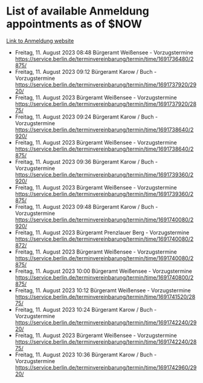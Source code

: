 # List of available Anmeldung appointments as of $NOW
[Link to Anmeldung website](https://service.berlin.de/terminvereinbarung/termin/tag.php?termin=1&anliegen[]=120686&dienstleisterlist=122210,122217,327316,122219,327312,122227,327314,122231,327346,122243,327348,122254,122252,329742,122260,329745,122262,329748,122271,327278,122273,327274,122277,327276,330436,122280,327294,122282,327290,122284,327292,122291,327270,122285,327266,122286,327264,122296,327268,150230,329760,122297,327286,122294,327284,122312,329763,122314,329775,122304,327330,122311,327334,122309,327332,317869,122281,327352,122279,329772,122283,122276,327324,122274,327326,122267,329766,122246,327318,122251,327320,122257,327322,122208,327298,122226,327300&herkunft=http%3A%2F%2Fservice.berlin.de%2Fdienstleistung%2F120686%2F)
- Freitag, 11. August 2023 08:48 Bürgeramt Weißensee - Vorzugstermine https://service.berlin.de/terminvereinbarung/termin/time/1691736480/2875/
- Freitag, 11. August 2023 09:12 Bürgeramt Karow / Buch - Vorzugstermine https://service.berlin.de/terminvereinbarung/termin/time/1691737920/2920/
- Freitag, 11. August 2023  Bürgeramt Weißensee - Vorzugstermine https://service.berlin.de/terminvereinbarung/termin/time/1691737920/2875/
- Freitag, 11. August 2023 09:24 Bürgeramt Karow / Buch - Vorzugstermine https://service.berlin.de/terminvereinbarung/termin/time/1691738640/2920/
- Freitag, 11. August 2023  Bürgeramt Weißensee - Vorzugstermine https://service.berlin.de/terminvereinbarung/termin/time/1691738640/2875/
- Freitag, 11. August 2023 09:36 Bürgeramt Karow / Buch - Vorzugstermine https://service.berlin.de/terminvereinbarung/termin/time/1691739360/2920/
- Freitag, 11. August 2023  Bürgeramt Weißensee - Vorzugstermine https://service.berlin.de/terminvereinbarung/termin/time/1691739360/2875/
- Freitag, 11. August 2023 09:48 Bürgeramt Karow / Buch - Vorzugstermine https://service.berlin.de/terminvereinbarung/termin/time/1691740080/2920/
- Freitag, 11. August 2023  Bürgeramt Prenzlauer Berg - Vorzugstermine https://service.berlin.de/terminvereinbarung/termin/time/1691740080/2872/
- Freitag, 11. August 2023  Bürgeramt Weißensee - Vorzugstermine https://service.berlin.de/terminvereinbarung/termin/time/1691740080/2875/
- Freitag, 11. August 2023 10:00 Bürgeramt Weißensee - Vorzugstermine https://service.berlin.de/terminvereinbarung/termin/time/1691740800/2875/
- Freitag, 11. August 2023 10:12 Bürgeramt Weißensee - Vorzugstermine https://service.berlin.de/terminvereinbarung/termin/time/1691741520/2875/
- Freitag, 11. August 2023 10:24 Bürgeramt Karow / Buch - Vorzugstermine https://service.berlin.de/terminvereinbarung/termin/time/1691742240/2920/
- Freitag, 11. August 2023  Bürgeramt Weißensee - Vorzugstermine https://service.berlin.de/terminvereinbarung/termin/time/1691742240/2875/
- Freitag, 11. August 2023 10:36 Bürgeramt Karow / Buch - Vorzugstermine https://service.berlin.de/terminvereinbarung/termin/time/1691742960/2920/
